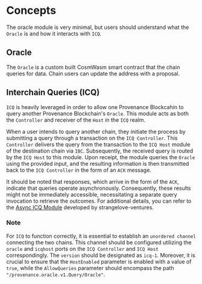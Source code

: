 <!--
order: 1
-->

# Concepts

The oracle module is very minimal, but users should understand what the `Oracle` is and how it interacts with `ICQ`.

## Oracle

The `Oracle` is a custom built CosmWasm smart contract that the chain queries for data. Chain users can update the address with a proposal.

## Interchain Queries (ICQ)

`ICQ` is heavily leveraged in order to allow one Provenance Blockcahin to query another Provenance Blockchain's `Oracle`. This module acts as both the `Controller` and receiver of the `Host` in the `ICQ` realm.

When a user intends to query another chain, they initiate the process by submitting a query through a transaction on the `ICQ Controller`. This `Controller` delivers the query from the transaction to the `ICQ Host` module of the destination chain via `IBC`. Subsequently, the received query is routed by the `ICQ Host` to this module. Upon receipt, the module queries the `Oracle` using the provided input, and the resulting information is then transmitted back to the `ICQ Controller` in the form of an `ACK` message.

It should be noted that responses, which arrive in the form of the `ACK`, indicate that queries operate asynchronously. Consequently, these results might not be immediately accessible, necessitating a separate query invocation to retrieve the outcomes. For additional details, you can refer to the [Async ICQ Module](https://github.com/strangelove-ventures/async-icq) developed by strangelove-ventures.

### Note

For `ICQ` to function correctly, it is essential to establish an `unordered channel` connecting the two chains. This channel should be configured utilizing the `oracle` and `icqhost` ports on the `ICQ Controller` and `ICQ Host` correspondingly. The `version` should be designated as `icq-1`. Moreover, it is crucial to ensure that the `HostEnabled` parameter is enabled with a value of `true`, while the `AllowQueries` parameter should encompass the path `"/provenance.oracle.v1.Query/Oracle"`.